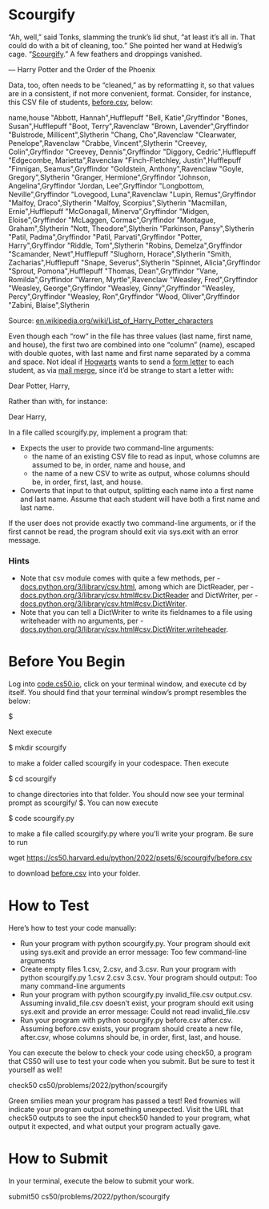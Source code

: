 # Scourgify

“Ah, well,” said Tonks, slamming the trunk’s lid shut, “at least it’s all in. That could do with a bit of cleaning, too.” She pointed her wand at Hedwig’s cage. “[Scourgify](https://harrypotter.fandom.com/wiki/Scouring_Charm).” A few feathers and droppings vanished.

— Harry Potter and the Order of the Phoenix

Data, too, often needs to be “cleaned,” as by reformatting it, so that values are in a consistent, if not more convenient, format. Consider, for instance, this CSV file of students, [before.csv](https://cs50.harvard.edu/python/2022/psets/6/scourgify/before.csv), below:

name,house
"Abbott, Hannah",Hufflepuff
"Bell, Katie",Gryffindor
"Bones, Susan",Hufflepuff
"Boot, Terry",Ravenclaw
"Brown, Lavender",Gryffindor
"Bulstrode, Millicent",Slytherin
"Chang, Cho",Ravenclaw
"Clearwater, Penelope",Ravenclaw
"Crabbe, Vincent",Slytherin
"Creevey, Colin",Gryffindor
"Creevey, Dennis",Gryffindor
"Diggory, Cedric",Hufflepuff
"Edgecombe, Marietta",Ravenclaw
"Finch-Fletchley, Justin",Hufflepuff
"Finnigan, Seamus",Gryffindor
"Goldstein, Anthony",Ravenclaw
"Goyle, Gregory",Slytherin
"Granger, Hermione",Gryffindor
"Johnson, Angelina",Gryffindor
"Jordan, Lee",Gryffindor
"Longbottom, Neville",Gryffindor
"Lovegood, Luna",Ravenclaw
"Lupin, Remus",Gryffindor
"Malfoy, Draco",Slytherin
"Malfoy, Scorpius",Slytherin
"Macmillan, Ernie",Hufflepuff
"McGonagall, Minerva",Gryffindor
"Midgen, Eloise",Gryffindor
"McLaggen, Cormac",Gryffindor
"Montague, Graham",Slytherin
"Nott, Theodore",Slytherin
"Parkinson, Pansy",Slytherin
"Patil, Padma",Gryffindor
"Patil, Parvati",Gryffindor
"Potter, Harry",Gryffindor
"Riddle, Tom",Slytherin
"Robins, Demelza",Gryffindor
"Scamander, Newt",Hufflepuff
"Slughorn, Horace",Slytherin
"Smith, Zacharias",Hufflepuff
"Snape, Severus",Slytherin
"Spinnet, Alicia",Gryffindor
"Sprout, Pomona",Hufflepuff
"Thomas, Dean",Gryffindor
"Vane, Romilda",Gryffindor
"Warren, Myrtle",Ravenclaw
"Weasley, Fred",Gryffindor
"Weasley, George",Gryffindor
"Weasley, Ginny",Gryffindor
"Weasley, Percy",Gryffindor
"Weasley, Ron",Gryffindor
"Wood, Oliver",Gryffindor
"Zabini, Blaise",Slytherin

Source: [en.wikipedia.org/wiki/List_of_Harry_Potter_characters](https://en.wikipedia.org/wiki/List_of_Harry_Potter_characters)

Even though each “row” in the file has three values (last name, first name, and house), the first two are combined into one “column” (name), escaped with double quotes, with last name and first name separated by a comma and space. Not ideal if [Hogwarts](https://en.wikipedia.org/wiki/Hogwarts) wants to send a [form letter](https://en.wikipedia.org/wiki/Form_letter) to each student, as via [mail merge](https://en.wikipedia.org/wiki/Mail_merge), since it’d be strange to start a letter with:

Dear Potter, Harry,

Rather than with, for instance:

Dear Harry,

In a file called scourgify.py, implement a program that:

* Expects the user to provide two command-line arguments:
    * the name of an existing CSV file to read as input, whose columns are assumed to be, in order, name and house, and
    * the name of a new CSV to write as output, whose columns should be, in order, first, last, and house.
* Converts that input to that output, splitting each name into a first name and last name. Assume that each student will have both a first name and last name.

If the user does not provide exactly two command-line arguments, or if the first cannot be read, the program should exit via sys.exit with an error message.

### Hints

* Note that csv module comes with quite a few methods, per - [docs.python.org/3/library/csv.html](https://docs.python.org/3/library/csv.html), among which are DictReader, per - [docs.python.org/3/library/csv.html#csv.DictReader](https://docs.python.org/3/library/csv.html#csv.DictReader) and DictWriter, per - [docs.python.org/3/library/csv.html#csv.DictWriter](https://docs.python.org/3/library/csv.html#csv.DictWriter).
* Note that you can tell a DictWriter to write its fieldnames to a file using writeheader with no arguments, per - [docs.python.org/3/library/csv.html#csv.DictWriter.writeheader](https://docs.python.org/3/library/csv.html#csv.DictWriter.writeheader).

# Before You Begin
Log into [code.cs50.io](https://code.cs50.io/), click on your terminal window, and execute cd by itself. You should find that your terminal window’s prompt resembles the below:

$

Next execute

$ mkdir scourgify

to make a folder called scourgify in your codespace.
Then execute

$ cd scourgify

to change directories into that folder. You should now see your terminal prompt as scourgify/ $. You can now execute

$ code scourgify.py

to make a file called scourgify.py where you’ll write your program. Be sure to run

wget https://cs50.harvard.edu/python/2022/psets/6/scourgify/before.csv

to download [before.csv](https://cs50.harvard.edu/python/2022/psets/6/scourgify/before.csv) into your folder.

# How to Test

Here’s how to test your code manually:

* Run your program with python scourgify.py. Your program should exit using sys.exit and provide an error message:
Too few command-line arguments
* Create empty files 1.csv, 2.csv, and 3.csv. Run your program with python scourgify.py 1.csv 2.csv 3.csv. Your program should output:
Too many command-line arguments
* Run your program with python scourgify.py invalid_file.csv output.csv. Assuming invalid_file.csv doesn’t exist, your program should exit using sys.exit and provide an error message:
Could not read invalid_file.csv
* Run your program with python scourgify.py before.csv after.csv. Assuming before.csv exists, your program should create a new file, after.csv, whose columns should be, in order, first, last, and house.

You can execute the below to check your code using check50, a program that CS50 will use to test your code when you submit. But be sure to test it yourself as well!

check50 cs50/problems/2022/python/scourgify

Green smilies mean your program has passed a test! Red frownies will indicate your program output something unexpected. Visit the URL that check50 outputs to see the input check50 handed to your program, what output it expected, and what output your program actually gave.

# How to Submit

In your terminal, execute the below to submit your work.

submit50 cs50/problems/2022/python/scourgify
